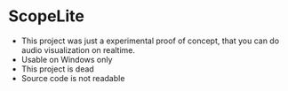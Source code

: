 # ScopeLite

- This project was just a experimental proof of concept, that you can do audio visualization on realtime.
- Usable on Windows only
- This project is dead
- Source code is not readable
